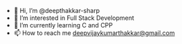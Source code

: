 - 👋 Hi, I’m @deepthakkar-sharp
- 👀 I’m interested in Full Stack Development
- 🌱 I’m currently learning C and CPP
- 📫 How to reach me deepvijaykumarthakkar@gmail.com

<!---
deepthakkar-sharp/deepthakkar-sharp is a ✨ special ✨ repository because its `README.md` (this file) appears on your GitHub profile.
You can click the Preview link to take a look at your changes.
--->
